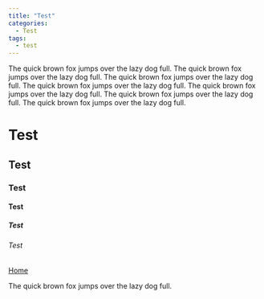 ```yaml
---
title: "Test"
categories:
  - Test
tags:
  - test
---
```

The quick brown fox jumps over the lazy dog full.
The quick brown fox jumps over the lazy dog full.
The quick brown fox jumps over the lazy dog full.
The quick brown fox jumps over the lazy dog full.
The quick brown fox jumps over the lazy dog full.
The quick brown fox jumps over the lazy dog full.
The quick brown fox jumps over the lazy dog full.

# Test
## Test
### Test
#### Test
##### Test
###### Test

[Home](https://boreum0302.github.io/)

The quick brown fox jumps over the lazy dog full.
